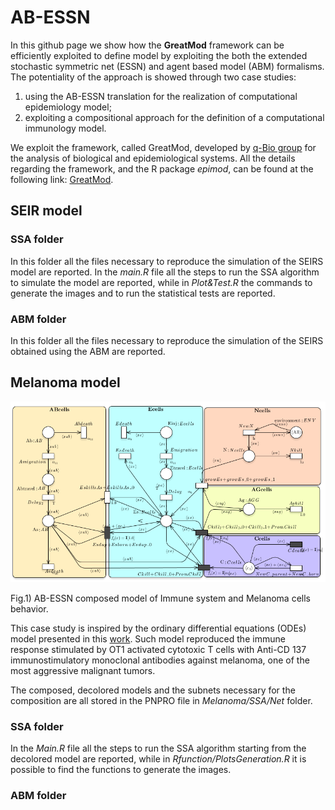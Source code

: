 # AB-ESSN
In  this  github page we show how the **GreatMod** framework can be efficiently exploited to define model by exploiting the both the extended stochastic symmetric net (ESSN) and agent based model (ABM)  formalisms. The potentiality of the approach is showed through two case studies: 

1. using the AB-ESSN translation for the realization of  computational epidemiology model;
2. exploiting a compositional approach for the definition of a computational immunology model.

We exploit the framework, called GreatMod, developed by [q-Bio group](https://www.cs.unito.it/do/gruppi.pl/Show?_id=lxu3) for  the  analysis  of  biological  and  epidemiological  systems. All the details regarding the framework, and the R package *epimod*, can be found at the following link: [GreatMod](https://qbioturin.github.io/epimod/).

## SEIR model 

### SSA folder

In this folder all the files necessary to reproduce the simulation of the SEIRS model are reported. 
In the *main.R* file all the steps to run the SSA algorithm to simulate the model are reported, while in *Plot&Test.R* the commands to generate the images and to run the statistical tests are reported.

### ABM folder

In this folder all the files necessary to reproduce the simulation of the SEIRS
obtained using the ABM are reported.

## Melanoma model

<img src="./Melanoma/SSA/Plots/MelanomaModel.png" alt="Fig.1) Composed model of Immune system and Melanoma cells behavior."  />
<p class="caption">
Fig.1) AB-ESSN composed model of Immune system and Melanoma cells behavior.
</p>

This case study is inspired by the ordinary differential equations (ODEs) model presented in this [work](https://pubmed.ncbi.nlm.nih.gov/22701144/).
Such model reproduced the immune response stimulated by OT1 activated cytotoxic T cells with Anti-CD 137 immunostimulatory monoclonal antibodies against melanoma,  one of the most aggressive malignant tumors.

The composed, decolored models and the subnets necessary for the composition are all stored in the PNPRO file in *Melanoma/SSA/Net* folder.

### SSA folder

In the *Main.R* file all the steps to run the SSA algorithm starting from the decolored model are reported, while in *Rfunction/PlotsGeneration.R* it is possible to find the functions to generate the images.

### ABM folder
